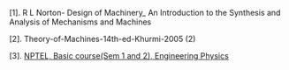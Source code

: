 [1]. R L Norton- Design of Machinery_ An Introduction to the Synthesis and Analysis of Mechanisms and Machines

[2]. Theory-of-Machines-14th-ed-Khurmi-2005 (2)

[3]. <a href="https://nptel.ac.in/courses/122103010/5">NPTEL, Basic course(Sem 1 and 2), Engineering Physics</a>

